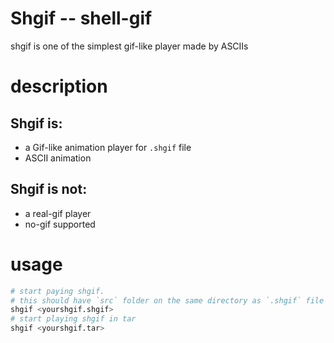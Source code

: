 # Shgif -- shell-gif

shgif is one of the simplest gif-like player made by ASCIIs

# description

## Shgif is:

  * a Gif-like animation player for `.shgif` file
  * ASCII animation

## Shgif is not:

  * a real-gif player
  * no-gif supported

# usage

```bash
# start paying shgif.
# this should have `src` folder on the same directory as `.shgif` file
shgif <yourshgif.shgif>
# start playing shgif in tar
shgif <yourshgif.tar>
```


#
